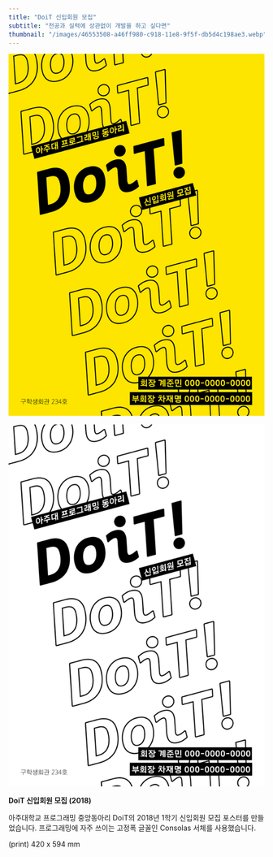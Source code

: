 ```yaml
---
title: "DoiT 신입회원 모집"
subtitle: "전공과 실력에 상관없이 개발을 하고 싶다면"
thumbnail: "/images/46553508-a46ff980-c918-11e8-9f5f-db5d4c198ae3.webp"
---
```


![](/images/46553508-a46ff980-c918-11e8-9f5f-db5d4c198ae3.webp)

![](/images/46553510-a46ff980-c918-11e8-8793-ea781e49d2f7.webp)

**DoiT 신입회원 모집 (2018)**

아주대학교 프로그래밍 중앙동아리 DoiT의 2018년 1학기 신입회원 모집 포스터를 만들었습니다. 프로그래밍에 자주 쓰이는 고정폭 글꼴인 Consolas 서체를 사용했습니다.

(print) 420 x 594 mm
